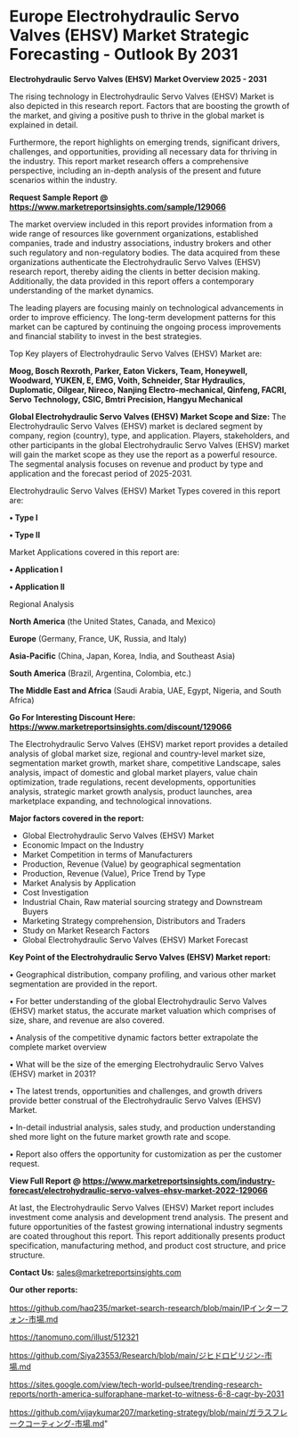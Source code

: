 # Europe Electrohydraulic Servo Valves (EHSV) Market Strategic Forecasting - Outlook By 2031

<Strong> Electrohydraulic Servo Valves (EHSV) Market Overview 2025 - 2031</strong>

The rising technology in Electrohydraulic Servo Valves (EHSV) Market is also depicted in this research report. Factors that are boosting the growth of the market, and giving a positive push to thrive in the global market is explained in detail.

Furthermore, the report highlights on emerging trends, significant drivers, challenges, and opportunities, providing all necessary data for thriving in the industry. This report market research offers a comprehensive perspective, including an in-depth analysis of the present and future scenarios within the industry.

<strong>Request Sample Report @ <a href=https://www.marketreportsinsights.com/sample/129066>https://www.marketreportsinsights.com/sample/129066</a></strong>

The market overview included in this report provides information from a wide range of resources like government organizations, established companies, trade and industry associations, industry brokers and other such regulatory and non-regulatory bodies. The data acquired from these organizations authenticate the Electrohydraulic Servo Valves (EHSV) research report, thereby aiding the clients in better decision making. Additionally, the data provided in this report offers a contemporary understanding of the market dynamics.

The leading players are focusing mainly on technological advancements in order to improve efficiency. The long-term development patterns for this market can be captured by continuing the ongoing process improvements and financial stability to invest in the best strategies.

Top Key players of Electrohydraulic Servo Valves (EHSV) Market are:

<strong>Moog, Bosch Rexroth, Parker, Eaton Vickers, Team, Honeywell, Woodward, YUKEN, E, EMG, Voith, Schneider, Star Hydraulics, Duplomatic, Oilgear, Nireco, Nanjing Electro-mechanical, Qinfeng, FACRI, Servo Technology, CSIC, Bmtri Precision, Hangyu Mechanical</strong>

<strong><b>Global Electrohydraulic Servo Valves (EHSV) Market Scope and Size:</b></strong>
The Electrohydraulic Servo Valves (EHSV) market is declared segment by company, region (country), type, and application. Players, stakeholders, and other participants in the global Electrohydraulic Servo Valves (EHSV) market will gain the market scope as they use the report as a powerful resource. The segmental analysis focuses on revenue and product by type and application and the forecast period of 2025-2031.

Electrohydraulic Servo Valves (EHSV) Market Types covered in this report are:

<strong>• Type I

• Type II</strong>

Market Applications covered in this report are:

<strong>• Application I

• Application II</strong> 

Regional Analysis

<strong>North America</strong> (the United States, Canada, and Mexico)

<strong>Europe</strong> (Germany, France, UK, Russia, and Italy)

<strong>Asia-Pacific</strong> (China, Japan, Korea, India, and Southeast Asia)

<strong>South America</strong> (Brazil, Argentina, Colombia, etc.)

<strong>The Middle East and Africa</strong> (Saudi Arabia, UAE, Egypt, Nigeria, and South Africa)

<strong>Go For Interesting Discount Here: <a href=https://www.marketreportsinsights.com/discount/129066>https://www.marketreportsinsights.com/discount/129066</a></strong>

The Electrohydraulic Servo Valves (EHSV) market report provides a detailed analysis of global market size, regional and country-level market size, segmentation market growth, market share, competitive Landscape, sales analysis, impact of domestic and global market players, value chain optimization, trade regulations, recent developments, opportunities analysis, strategic market growth analysis, product launches, area marketplace expanding, and technological innovations.

<strong><b>Major factors covered in the report:</b></strong>
<ul>
  <li>Global Electrohydraulic Servo Valves (EHSV) Market </li>
  <li>Economic Impact on the Industry</li>
  <li>Market Competition in terms of Manufacturers</li>
  <li>Production, Revenue (Value) by geographical segmentation</li>
  <li>Production, Revenue (Value), Price Trend by Type</li>
  <li>Market Analysis by Application</li>
  <li>Cost Investigation</li>
  <li>Industrial Chain, Raw material sourcing strategy and Downstream Buyers</li>
  <li>Marketing Strategy comprehension, Distributors and Traders</li>
  <li>Study on Market Research Factors</li>
  <li>Global Electrohydraulic Servo Valves (EHSV) Market Forecast</li>
</ul>

<strong><b>Key Point of the Electrohydraulic Servo Valves (EHSV) Market report:</b></strong>

• Geographical distribution, company profiling, and various other market segmentation are provided in the report.

• For better understanding of the global Electrohydraulic Servo Valves (EHSV) market status, the accurate market valuation which comprises of size, share, and revenue are also covered.

• Analysis of the competitive dynamic factors better extrapolate the complete market overview

• What will be the size of the emerging Electrohydraulic Servo Valves (EHSV) market in 2031?

• The latest trends, opportunities and challenges, and growth drivers provide better construal of the Electrohydraulic Servo Valves (EHSV) Market.

• In-detail industrial analysis, sales study, and production understanding shed more light on the future market growth rate and scope.

• Report also offers the opportunity for customization as per the customer request.

<strong><b>View Full Report @ <a href=https://www.marketreportsinsights.com/industry-forecast/electrohydraulic-servo-valves-ehsv-market-2022-129066>https://www.marketreportsinsights.com/industry-forecast/electrohydraulic-servo-valves-ehsv-market-2022-129066</a></b></strong>


At last, the Electrohydraulic Servo Valves (EHSV) Market report includes investment come analysis and development trend analysis. The present and future opportunities of the fastest growing international industry segments are coated throughout this report. This report additionally presents product specification, manufacturing method, and product cost structure, and price structure.

<strong>Contact Us:</strong>
sales@marketreportsinsights.com

<strong>Our other reports:</strong>

<a href=https://github.com/haq235/market-search-research/blob/main/IPインターフォン-市場.md>https://github.com/haq235/market-search-research/blob/main/IPインターフォン-市場.md</a>

<a href=https://tanomuno.com/illust/512321>https://tanomuno.com/illust/512321</a>

<a href=https://github.com/Siya23553/Research/blob/main/ジヒドロピリジン-市場.md>https://github.com/Siya23553/Research/blob/main/ジヒドロピリジン-市場.md</a>

<a href=https://sites.google.com/view/tech-world-pulsee/trending-research-reports/north-america-sulforaphane-market-to-witness-6-8-cagr-by-2031>https://sites.google.com/view/tech-world-pulsee/trending-research-reports/north-america-sulforaphane-market-to-witness-6-8-cagr-by-2031</a>

<a href=https://github.com/vijaykumar207/marketing-strategy/blob/main/ガラスフレークコーティング-市場.md>https://github.com/vijaykumar207/marketing-strategy/blob/main/ガラスフレークコーティング-市場.md</a>"
